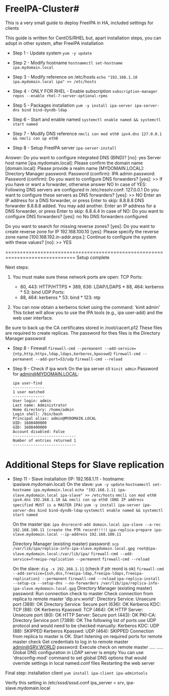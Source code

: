 # FreeIPA-Cluster#

This is a very small guide to deploy FreeIPA in HA, included settings for clients

This guide is written for CentOS/RHEL but, apart installation steps, you can adopt in other system, after FreeIPA installation

* Step 1 - Update system
`yum -y update`

* Step 2 - Modify hostname
`hostnamectl set-hostname ipa.mydomain.local`

* Step 3 - Modify reference on /etc/hosts
`echo "192.168.1.10 ipa.mydomain.local ipa" >> /etc/hosts`

* Step 4 - ONLY FOR RHEL - Enable subscription
`subscription-manager repos --enable rhel-7-server-optional-rpms`

* Step 5 - Packages installation
`yum -y install ipa-server ipa-server-dns bind bind-dyndb-ldap`

* Step 6 - Start and enable named
`systemctl enable named && systemctl start named`

* Step 7 - Modify DNS reference
`nmcli con mod eth0 ipv4.dns 127.0.0.1 && nmcli con up eth0`

* Step 8 - Setup FreeIPA server
`ipa-server-install`

 Answer:
  Do you want to configure integrated DNS (BIND)? [no]: yes
  Server host name [ipa.mydomain.local]:
  Please confirm the domain name [domain.local]:
  Please provide a realm name [MYDOMAIN.LOCAL]:
  Directory Manager password:
  Password (confirm):
  IPA admin password:
  Password (confirm):
  Do you want to configure DNS forwarders? [yes]: >> If you have or want a forwarder, otherwise answer NO
  In case of YES:
   Following DNS servers are configured in /etc/resolv.conf: 127.0.0.1
   Do you want to configure these servers as DNS forwarders? [yes]: >> NO
   Enter an IP address for a DNS forwarder, or press Enter to skip: 8.8.8.8
   DNS forwarder 8.8.8.8 added. You may add another.
   Enter an IP address for a DNS forwarder, or press Enter to skip: 8.8.4.4
 In case of NO:
   Do you want to configure DNS forwarders? [yes]: no
   No DNS forwarders configured
 
 Do you want to search for missing reverse zones? [yes]:
 Do you want to create reverse zone for IP 192.168.100.10 [yes]:
 Please specify the reverse zone name [100.168.192.in-addr.arpa.]:
 Continue to configure the system with these values? [no]: >> YES
 
 ==============================================================================
 Setup complete

 Next steps:
   1. You must make sure these network ports are open:
       TCP Ports:
         * 80, 443: HTTP/HTTPS
	 * 389, 636: LDAP/LDAPS
	 * 88, 464: kerberos
	 * 53: bind
       UDP Ports:
         * 88, 464: kerberos
	 * 53: bind
	 * 123: ntp

   2. You can now obtain a kerberos ticket using the command: 'kinit admin'
      This ticket will allow you to use the IPA tools (e.g., ipa user-add)
      and the web user interface.

Be sure to back up the CA certificates stored in /root/cacert.p12
These files are required to create replicas. The password for thes files is the Directory Manager password

* Step 8 - Firewall
  `firewall-cmd --permanent --add-service={ntp,http,https,ldap,ldaps,kerberos,kpasswd}`
  `firewall-cmd --permanent --add-port=53/udp`
  `firewall-cmd --reload`

* Step 9 - Check if ipa work
  On the ipa server cli
    `kinit admin`
    Password for admin@MYDOMAIN.LOCAL:
      
      ipa user-find
      --------------
      1 user matched
      --------------
      User login: admin
      Last name: Administrator
      Home directory: /home/admin
      Login shell: /bin/bash
      Principal alias: admin@MYDOMAIN.LOCAL
      UID: 1608400000
      GID: 1608400000
      Account disabled: False
      ----------------------------
      Number of entries returned 1
      ----------------------------
# Additional Steps for Slave replication
* Step 11 - Slave installation (IP: 192.168.1.11 - hostname: ipaslave.mydomain.local)
  On the slave:
    `yum -y update`
    `hostnamectl set-hostname ipa.mydomain.local`
    `echo "192.168.1.11 ipa-slave.mydomain.local ipa-slave" >> /etc/hosts`
    `nmcli con mod eth0 ipv4.dns 192.168.1.10 && nmcli con up eth0 (DNS IP address specified MUST is a MASTER IPA)`
    `yum -y install ipa-server ipa-server-dns bind bind-dyndb-ldap`
    `systemctl enable named && systemctl start named`
  
  On the master ipa:
    `ipa dnsrecord-add domain.local ipa-slave --a-rec 192.168.100.11 (create the PTR record!!!!)`
    `ipa-replica-prepare ipa-slave.mydomain.local --ip-address 192.168.100.11`
  
  Directory Manager (existing master) password:
    `scp /var/lib/ipa/replica-info-ipa-slave.mydomain.local.gpg root@ipa-slave.mydomain.local:/var/lib/ipa/`
    `firewall-cmd --add-service=freeipa-replication --permanent`
    `firewall-cmd --reload`
  
  On the slave:
    `dig -x 192.168.1.11` (check if ptr reord is ok)
    `firewall-cmd --add-service={ssh,dns,freeipa-ldap,freeipa-ldaps,freeipa-replication} --permanent`
    `firewall-cmd --reload`
    `ipa-replica-install --setup-ca --setup-dns --no-forwarders /var/lib/ipa/replica-info-ipa-slave.mydomain.local.gpg`
      Directory Manager (existing master) password:
      Run connection check to master
      Check connection from replica to remote master 'dlp.srv.world':
      Directory Service: Unsecure port (389): OK
      Directory Service: Secure port (636): OK
      Kerberos KDC: TCP (88): OK
      Kerberos Kpasswd: TCP (464): OK
      HTTP Server: Unsecure port (80): OK
      HTTP Server: Secure port (443): OK
      PKI-CA: Directory Service port (7389): OK
      The following list of ports use UDP protocol and would need to be checked manually:
        Kerberos KDC: UDP (88): SKIPPED
        Kerberos Kpasswd: UDP (464): SKIPPED
      Connection from replica to master is OK.
      Start listening on required ports for remote master check
      Get credentials to log in to remote master
        admin@SRV.WORLD password:
      Execute check on remote master
      .....
      .....
      Global DNS configuration in LDAP server is empty
      You can use 'dnsconfig-mod' command to set global DNS options that would override settings in local named.conf files
      Restarting the web server

Final step: installation client
`yum install ipa-client ipa-admintools`

Verify this setting in /etc/sssd/sssd.conf
ipa_server = _srv_, ipa-slave.mydomain.local

